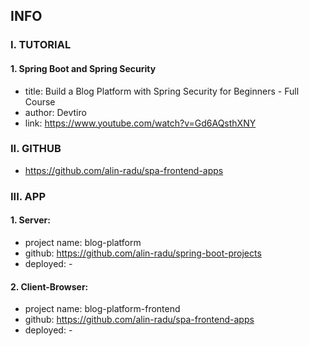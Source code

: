 ## INFO

### I. TUTORIAL

#### 1. Spring Boot and Spring Security

- title: Build a Blog Platform with Spring Security for Beginners - Full Course
- author: Devtiro
- link: https://www.youtube.com/watch?v=Gd6AQsthXNY

### II. GITHUB

- https://github.com/alin-radu/spa-frontend-apps

### III. APP

#### 1. Server: 
- project name: blog-platform
- github: https://github.com/alin-radu/spring-boot-projects
- deployed: -

#### 2. Client-Browser:
- project name: blog-platform-frontend
- github: https://github.com/alin-radu/spa-frontend-apps
- deployed: -
